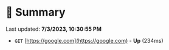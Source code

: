 # 📖 Summary
Last updated: **7/3/2023, 10:30:55 PM**

- `GET` [https://google.com](https://google.com) - **Up** (234ms)

